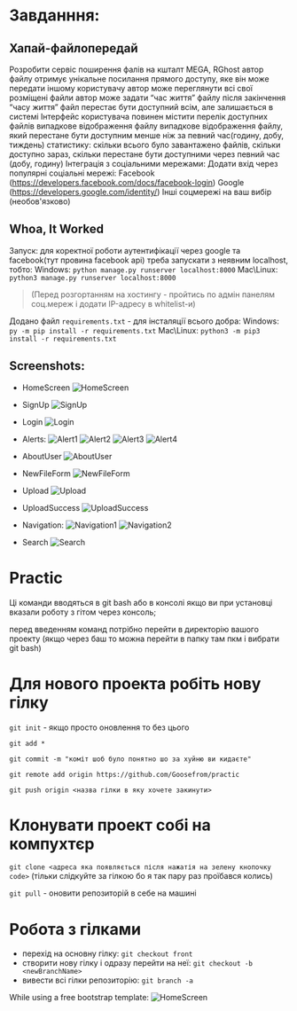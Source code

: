 # Завданння:
## Хапай-файлопередай
Розробити сервіс поширення фалів на кшталт MEGA, RGhost автор файлу отримує унікальне посилання прямого доступу, яке він може передати іншому користувачу автор може переглянути всі свої розміщені файли автор може задати “час життя” файлу після закінчення “часу життя” файл перестає бути доступний всім, але залишається в системі Інтерфейс користувача повинен містити перелік доступних файлів випадкове відображення файлу випадкове відображення файлу, який перестане бути доступним менше ніж за певний час(годину, добу, тиждень) статистику: скільки всього було завантажено файлів, скільки доступно зараз, скільки перестане бути доступними через певний час (добу, годину) Інтеграція з соціальними мережами: Додати вхід через популярні соціальні мережі:
Facebook (https://developers.facebook.com/docs/facebook-login)
Google (https://developers.google.com/identity/)
Інші соцмережі на ваш вибір (необов'язково)

## Whoa, It Worked

Запуск: для коректної роботи аутентифікації через google та facebook(тут провина facebook api) треба запускати з неявним localhost, тобто: 
Windows: `python manage.py runserver localhost:8000`
Mac\Linux: `python3 manage.py runserver localhost:8000`

> (Перед розгортанням на хостингу - пройтись по адмін панелям соц.мереж і додати IP-адресу в whitelist-и)

Додано файл `requirements.txt` - для інсталяції всього добра: 
Windows: `py -m pip install -r requirements.txt`
Mac\Linux: `python3 -m pip3 install -r requirements.txt`

## Screenshots:

+ HomeScreen
![HomeScreen](https://github.com/Vionikk/djangoFileHostingAppDesign/blob/main/README/HomeScreen.png?raw=true)
+ SignUp
![SignUp](https://github.com/Vionikk/djangoFileHostingAppDesign/blob/main/README/SignUp.png?raw=true)
+ Login
![Login](https://github.com/Vionikk/djangoFileHostingAppDesign/blob/main/README/Login.png?raw=true)

+ Alerts:
![Alert1](https://github.com/Vionikk/djangoFileHostingAppDesign/blob/main/README/Alert1.png?raw=true)
![Alert2](https://github.com/Vionikk/djangoFileHostingAppDesign/blob/main/README/Alert2.png?raw=true)
![Alert3](https://github.com/Vionikk/djangoFileHostingAppDesign/blob/main/README/Alert3.png?raw=true)
![Alert4](https://github.com/Vionikk/djangoFileHostingAppDesign/blob/main/README/Alert4.png?raw=true)

+ AboutUser
![AboutUser](https://github.com/Vionikk/djangoFileHostingAppDesign/blob/main/README/AboutUser.png?raw=true)
+ NewFileForm
![NewFileForm](https://github.com/Vionikk/djangoFileHostingAppDesign/blob/main/README/NewFileForm.png?raw=true)
+ Upload
![Upload](https://github.com/Vionikk/djangoFileHostingAppDesign/blob/main/README/Upload.png?raw=true)
+ UploadSuccess
![UploadSuccess](https://github.com/Vionikk/djangoFileHostingAppDesign/blob/main/README/UploadSuccess.png?raw=true)
+ Navigation:
![Navigation1](https://github.com/Vionikk/djangoFileHostingAppDesign/blob/main/README/Navigation1.png?raw=true)
![Navigation2](https://github.com/Vionikk/djangoFileHostingAppDesign/blob/main/README/Navigation2.png?raw=true)
+ Search
![Search](https://github.com/Vionikk/djangoFileHostingAppDesign/blob/main/README/Search.png?raw=true)


# Practic
 Ці команди вводяться в git bash або в консолі якщо ви при установці вказали роботу з гітом через консоль; 
 
 перед введенням команд потрібно перейти в директорію вашого проекту (якщо через баш то можна перейти в папку там пкм і вибрати git bash)

#  Для нового проекта робіть нову гілку
`git init` - якщо просто оновлення то без цього

`git add *`

`git commit -m "коміт шоб було понятно шо за хуйню ви кидаєте"`

`git remote add origin https://github.com/Goosefrom/practic`

`git push origin <назва гілки в яку хочете закинути>`

# Клонувати проект собі на компухтєр
`git clone <адреса яка появляється після нажатія на зелену кнопочку code>`
(тільки слідкуйте за гілкою бо я так пару раз проїбався колись)

`git pull` - оновити репозиторій в себе на машині

# Робота з гілками
+ перехід  на основну гілку: `git checkout front`
+ створити нову гілку і одразу перейти на неї: `git checkout -b <newBranchName>`
+ вивести всі гілки репозиторію: `git branch -a`



While using a free bootstrap template:
![HomeScreen](https://www.meme-arsenal.com/memes/118e17b1cef68b5af7a9eb5829de068a.jpg?raw=true)
